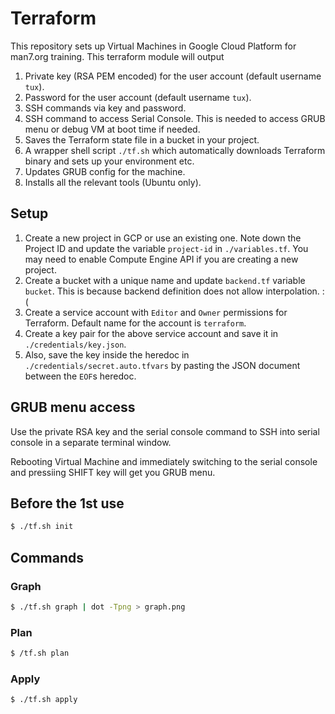 # Terraform

This repository sets up Virtual Machines in Google Cloud Platform for man7.org training. This terraform module will output 

1. Private key (RSA PEM encoded) for the user account (default username `tux`).
2. Password for the user account (default username `tux`).
3. SSH commands via key and password.
4. SSH command to access Serial Console. This is needed to access GRUB menu or debug VM at boot time if needed.
5. Saves the Terraform state file in a bucket in your project.
6. A wrapper shell script `./tf.sh` which automatically downloads Terraform binary and sets up your environment etc.
7. Updates GRUB config for the machine.
8. Installs all the relevant tools (Ubuntu only).

## Setup

1. Create a new project in GCP or use an existing one. Note down the Project ID and update the variable `project-id` in `./variables.tf`. You may need to enable Compute Engine API if you are creating a new project.
2. Create a bucket with a unique name and update `backend.tf` variable `bucket`. This is because backend definition does not allow interpolation. :(
3. Create a service account with `Editor` and `Owner` permissions for Terraform. Default name for the account is `terraform`.
4. Create a key pair for the above service account and save it in `./credentials/key.json`. 
5. Also, save the key inside the heredoc in `./credentials/secret.auto.tfvars` by pasting the JSON document between the `EOF`s heredoc.

## GRUB menu access

Use the private RSA key and the serial console command to SSH into serial console in a separate terminal window.

Rebooting Virtual Machine and immediately switching to the serial console and pressiing SHIFT key will get you GRUB menu.

## Before the 1st use
```bash
$ ./tf.sh init
```

## Commands

### Graph

```bash
$ ./tf.sh graph | dot -Tpng > graph.png
```

### Plan

```bash
$ /tf.sh plan
```

### Apply

```bash
$ ./tf.sh apply
```

